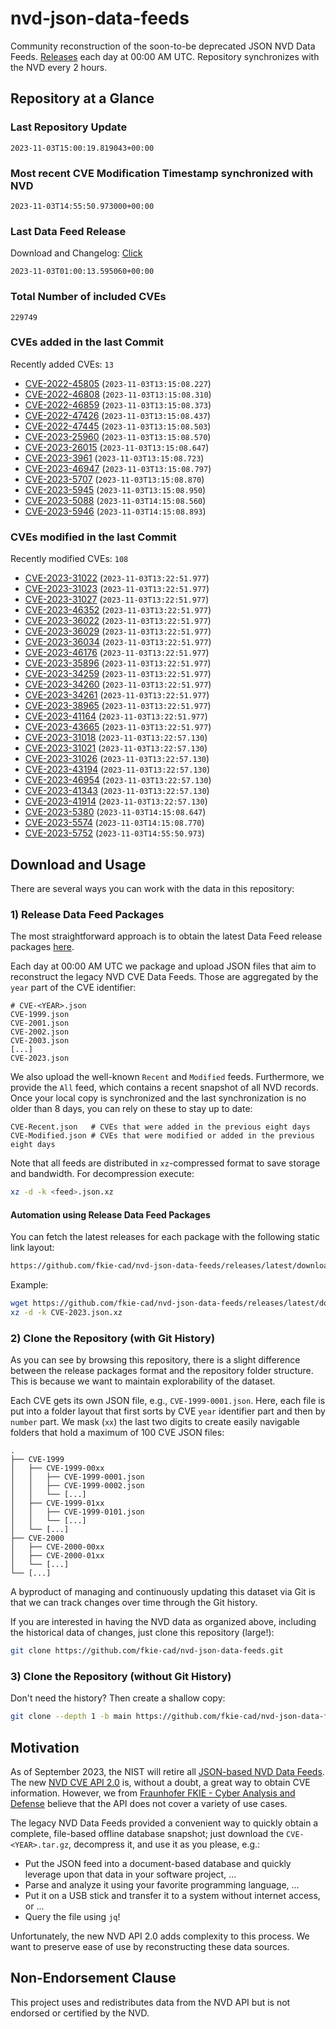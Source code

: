 # nvd-json-data-feeds

Community reconstruction of the soon-to-be deprecated JSON NVD Data Feeds. 
[Releases](https://github.com/fkie-cad/nvd-json-data-feeds/releases/latest) each day at 00:00 AM UTC.
Repository synchronizes with the NVD every 2 hours.

## Repository at a Glance

### Last Repository Update

```plain
2023-11-03T15:00:19.819043+00:00
```

### Most recent CVE Modification Timestamp synchronized with NVD

```plain
2023-11-03T14:55:50.973000+00:00
```

### Last Data Feed Release

Download and Changelog: [Click](https://github.com/fkie-cad/nvd-json-data-feeds/releases/latest)

```plain
2023-11-03T01:00:13.595060+00:00
```

### Total Number of included CVEs

```plain
229749
```

### CVEs added in the last Commit

Recently added CVEs: `13`

* [CVE-2022-45805](CVE-2022/CVE-2022-458xx/CVE-2022-45805.json) (`2023-11-03T13:15:08.227`)
* [CVE-2022-46808](CVE-2022/CVE-2022-468xx/CVE-2022-46808.json) (`2023-11-03T13:15:08.310`)
* [CVE-2022-46859](CVE-2022/CVE-2022-468xx/CVE-2022-46859.json) (`2023-11-03T13:15:08.373`)
* [CVE-2022-47426](CVE-2022/CVE-2022-474xx/CVE-2022-47426.json) (`2023-11-03T13:15:08.437`)
* [CVE-2022-47445](CVE-2022/CVE-2022-474xx/CVE-2022-47445.json) (`2023-11-03T13:15:08.503`)
* [CVE-2023-25960](CVE-2023/CVE-2023-259xx/CVE-2023-25960.json) (`2023-11-03T13:15:08.570`)
* [CVE-2023-26015](CVE-2023/CVE-2023-260xx/CVE-2023-26015.json) (`2023-11-03T13:15:08.647`)
* [CVE-2023-3961](CVE-2023/CVE-2023-39xx/CVE-2023-3961.json) (`2023-11-03T13:15:08.723`)
* [CVE-2023-46947](CVE-2023/CVE-2023-469xx/CVE-2023-46947.json) (`2023-11-03T13:15:08.797`)
* [CVE-2023-5707](CVE-2023/CVE-2023-57xx/CVE-2023-5707.json) (`2023-11-03T13:15:08.870`)
* [CVE-2023-5945](CVE-2023/CVE-2023-59xx/CVE-2023-5945.json) (`2023-11-03T13:15:08.950`)
* [CVE-2023-5088](CVE-2023/CVE-2023-50xx/CVE-2023-5088.json) (`2023-11-03T14:15:08.560`)
* [CVE-2023-5946](CVE-2023/CVE-2023-59xx/CVE-2023-5946.json) (`2023-11-03T14:15:08.893`)


### CVEs modified in the last Commit

Recently modified CVEs: `108`

* [CVE-2023-31022](CVE-2023/CVE-2023-310xx/CVE-2023-31022.json) (`2023-11-03T13:22:51.977`)
* [CVE-2023-31023](CVE-2023/CVE-2023-310xx/CVE-2023-31023.json) (`2023-11-03T13:22:51.977`)
* [CVE-2023-31027](CVE-2023/CVE-2023-310xx/CVE-2023-31027.json) (`2023-11-03T13:22:51.977`)
* [CVE-2023-46352](CVE-2023/CVE-2023-463xx/CVE-2023-46352.json) (`2023-11-03T13:22:51.977`)
* [CVE-2023-36022](CVE-2023/CVE-2023-360xx/CVE-2023-36022.json) (`2023-11-03T13:22:51.977`)
* [CVE-2023-36029](CVE-2023/CVE-2023-360xx/CVE-2023-36029.json) (`2023-11-03T13:22:51.977`)
* [CVE-2023-36034](CVE-2023/CVE-2023-360xx/CVE-2023-36034.json) (`2023-11-03T13:22:51.977`)
* [CVE-2023-46176](CVE-2023/CVE-2023-461xx/CVE-2023-46176.json) (`2023-11-03T13:22:51.977`)
* [CVE-2023-35896](CVE-2023/CVE-2023-358xx/CVE-2023-35896.json) (`2023-11-03T13:22:51.977`)
* [CVE-2023-34259](CVE-2023/CVE-2023-342xx/CVE-2023-34259.json) (`2023-11-03T13:22:51.977`)
* [CVE-2023-34260](CVE-2023/CVE-2023-342xx/CVE-2023-34260.json) (`2023-11-03T13:22:51.977`)
* [CVE-2023-34261](CVE-2023/CVE-2023-342xx/CVE-2023-34261.json) (`2023-11-03T13:22:51.977`)
* [CVE-2023-38965](CVE-2023/CVE-2023-389xx/CVE-2023-38965.json) (`2023-11-03T13:22:51.977`)
* [CVE-2023-41164](CVE-2023/CVE-2023-411xx/CVE-2023-41164.json) (`2023-11-03T13:22:51.977`)
* [CVE-2023-43665](CVE-2023/CVE-2023-436xx/CVE-2023-43665.json) (`2023-11-03T13:22:51.977`)
* [CVE-2023-31018](CVE-2023/CVE-2023-310xx/CVE-2023-31018.json) (`2023-11-03T13:22:57.130`)
* [CVE-2023-31021](CVE-2023/CVE-2023-310xx/CVE-2023-31021.json) (`2023-11-03T13:22:57.130`)
* [CVE-2023-31026](CVE-2023/CVE-2023-310xx/CVE-2023-31026.json) (`2023-11-03T13:22:57.130`)
* [CVE-2023-43194](CVE-2023/CVE-2023-431xx/CVE-2023-43194.json) (`2023-11-03T13:22:57.130`)
* [CVE-2023-46954](CVE-2023/CVE-2023-469xx/CVE-2023-46954.json) (`2023-11-03T13:22:57.130`)
* [CVE-2023-41343](CVE-2023/CVE-2023-413xx/CVE-2023-41343.json) (`2023-11-03T13:22:57.130`)
* [CVE-2023-41914](CVE-2023/CVE-2023-419xx/CVE-2023-41914.json) (`2023-11-03T13:22:57.130`)
* [CVE-2023-5380](CVE-2023/CVE-2023-53xx/CVE-2023-5380.json) (`2023-11-03T14:15:08.647`)
* [CVE-2023-5574](CVE-2023/CVE-2023-55xx/CVE-2023-5574.json) (`2023-11-03T14:15:08.770`)
* [CVE-2023-5752](CVE-2023/CVE-2023-57xx/CVE-2023-5752.json) (`2023-11-03T14:55:50.973`)


## Download and Usage

There are several ways you can work with the data in this repository:

### 1) Release Data Feed Packages

The most straightforward approach is to obtain the latest Data Feed release packages [here](https://github.com/fkie-cad/nvd-json-data-feeds/releases/latest).

Each day at 00:00 AM UTC we package and upload JSON files that aim to reconstruct the legacy NVD CVE Data Feeds.
Those are aggregated by the `year` part of the CVE identifier:

```
# CVE-<YEAR>.json
CVE-1999.json
CVE-2001.json
CVE-2002.json
CVE-2003.json
[...]
CVE-2023.json
```

We also upload the well-known `Recent` and `Modified` feeds.
Furthermore, we provide the `All` feed, which contains a recent snapshot of all NVD records.
Once your local copy is synchronized and the last synchronization is no older than 8 days, you can rely on these to stay up to date:

```plain
CVE-Recent.json   # CVEs that were added in the previous eight days
CVE-Modified.json # CVEs that were modified or added in the previous eight days
```

Note that all feeds are distributed in `xz`-compressed format to save storage and bandwidth.
For decompression execute:

```sh
xz -d -k <feed>.json.xz
```


#### Automation using Release Data Feed Packages

You can fetch the latest releases for each package with the following static link layout:

```sh
https://github.com/fkie-cad/nvd-json-data-feeds/releases/latest/download/CVE-<YEAR>.json.xz
```

Example:

```sh
wget https://github.com/fkie-cad/nvd-json-data-feeds/releases/latest/download/CVE-2023.json.xz
xz -d -k CVE-2023.json.xz
```

### 2) Clone the Repository (with Git History)

As you can see by browsing this repository, there is a slight difference between the release packages format and the repository folder structure.
This is because we want to maintain explorability of the dataset.

Each CVE gets its own JSON file, e.g., `CVE-1999-0001.json`.
Here, each file is put into a folder layout that first sorts by CVE `year` identifier part and then by `number` part.
We mask (`xx`) the last two digits to create easily navigable folders that hold a maximum of 100 CVE JSON files:

```plain
.
├── CVE-1999
│   ├── CVE-1999-00xx
│   │   ├── CVE-1999-0001.json
│   │   ├── CVE-1999-0002.json
│   │   └── [...]
│   ├── CVE-1999-01xx
│   │   ├── CVE-1999-0101.json
│   │   └── [...]
│   └── [...]
├── CVE-2000
│   ├── CVE-2000-00xx
│   ├── CVE-2000-01xx
│   └── [...]
└── [...]
```

A byproduct of managing and continuously updating this dataset via Git is that we can track changes over time through the Git history.

If you are interested in having the NVD data as organized above, including the historical data of changes, just clone this repository (large!):

```sh
git clone https://github.com/fkie-cad/nvd-json-data-feeds.git
```

### 3) Clone the Repository (without Git History)

Don't need the history? Then create a shallow copy:

```sh
git clone --depth 1 -b main https://github.com/fkie-cad/nvd-json-data-feeds.git
```

## Motivation

As of September 2023, the NIST will retire all [JSON-based NVD Data Feeds](https://nvd.nist.gov/vuln/data-feeds#divRetirementBanner-1).
The new [NVD CVE API 2.0](https://nvd.nist.gov/developers/vulnerabilities) is, without a doubt, a great way to obtain CVE information.
However, we from [Fraunhofer FKIE - Cyber Analysis and Defense](https://www.fkie.fraunhofer.de/en/departments/cad.html) believe that the API does not cover a variety of use cases.

The legacy NVD Data Feeds provided a convenient way to quickly obtain a complete, file-based offline database snapshot; just download the `CVE-<YEAR>.tar.gz`, decompress it, and use it as you please, e.g.:

* Put the JSON feed into a document-based database and quickly leverage upon that data in your software project, ...
* Parse and analyze it using your favorite programming language, ...
* Put it on a USB stick and transfer it to a system without internet access, or ...
* Query the file using `jq`!

Unfortunately, the new NVD API 2.0 adds complexity to this process.
We want to preserve ease of use by reconstructing these data sources.

## Non-Endorsement Clause

This project uses and redistributes data from the NVD API but is not endorsed or certified by the NVD.